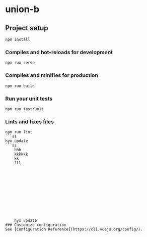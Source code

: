 # union-b
## Project setup
```
npm install
```

### Compiles and hot-reloads for development
```
npm run serve
```

### Compiles and minifies for production
```
npm run build
```

### Run your unit tests
```
npm run test:unit
```

### Lints and fixes files
````
npm run lint
```ss
hyx update
​```ss
    hhh
    kkkkkk
    kk
    lll
    
    
    
    
    
    
    
    
    
    
    
    
    hyx update
### Customize configuration
See [Configuration Reference](https://cli.vuejs.org/config/).

````